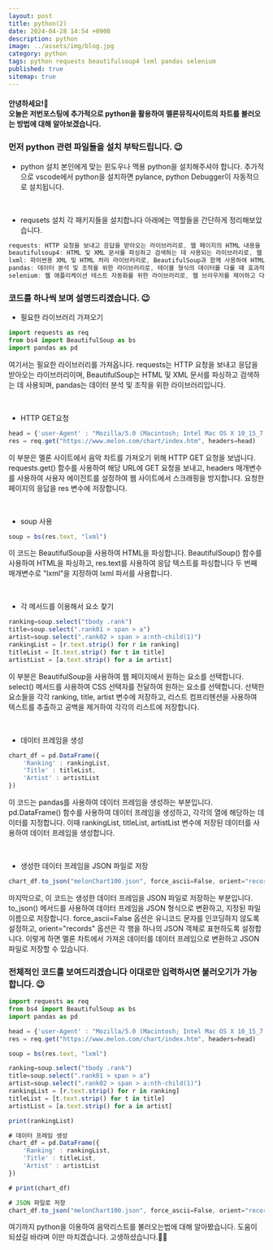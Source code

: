 ```yaml
---
layout: post
title: python(2)
date: 2024-04-28 14:54 +0900
description: python
image: ../assets/img/blog.jpg
category: python
tags: python requests beautifulsoup4 lxml pandas selenium
published: true
sitemap: true
---
```


<h4>안녕하세요!🫶<br/>
오늘은 저번포스팅에 추가적으로 python을 활용하여 멜론뮤직사이트의 차트를 불러오는 방법에 대해 알아보겠습니다.</h4>


### 먼저 python 관련 파일들을 설치 부탁드립니다. 😉

* python 설치
본인에게 맞는 윈도우나 맥용 python을 설치해주셔야 합니다.
추가적으로 vscode에서 python을 설치하면 pylance, python Debugger이 자동적으로 설치됩니다.
<br />

* requsets 설치
각 패키지들을 설치합니다 
아래에는 역할들을 간단하게 정리해보았습니다.

````javascript
requests: HTTP 요청을 보내고 응답을 받아오는 라이브러리로, 웹 페이지의 HTML 내용을 가져올 때 사용합니다.
beautifulsoup4: HTML 및 XML 문서를 파싱하고 검색하는 데 사용되는 라이브러리로, 웹 스크래핑할 때 HTML 요소를 추출하는 데 도움이 됩니다.
lxml: 파이썬용 XML 및 HTML 처리 라이브러리로, BeautifulSoup과 함께 사용하여 HTML을 파싱하고 처리하는 데 사용됩니다.
pandas: 데이터 분석 및 조작을 위한 라이브러리로, 테이블 형식의 데이터를 다룰 때 효과적입니다.
selenium: 웹 애플리케이션 테스트 자동화를 위한 라이브러리로, 웹 브라우저를 제어하고 다양한 동작을 자동화하는 데 사용됩니다.
````

### 코드를 하나씩 보며 설명드리겠습니다. 😉

* 필요한 라이브러리 가져오기
````javascript
import requests as req
from bs4 import BeautifulSoup as bs
import pandas as pd
````
여기서는 필요한 라이브러리를 가져옵니다.
requests는 HTTP 요청을 보내고 응답을 받아오는 라이브러리이며,
BeautifulSoup는 HTML 및 XML 문서를 파싱하고 검색하는 데 사용되며,
pandas는 데이터 분석 및 조작을 위한 라이브러리입니다.

<br />

* HTTP GET요청
````javascript
head = {'user-Agent' : "Mozilla/5.0 (Macintosh; Intel Mac OS X 10_15_7) AppleWebKit/605.1.15 (KHTML, like Gecko) Version/14.1.1 Safari/605.1.15"}
res = req.get("https://www.melon.com/chart/index.htm", headers=head)
````
이 부분은 멜론 사이트에서 음악 차트를 가져오기 위해 HTTP GET 요청을 보냅니다.
requests.get() 함수를 사용하여 해당 URL에 GET 요청을 보내고, headers 매개변수를 사용하여 사용자 에이전트를 설정하여 웹 사이트에서 스크래핑을 방지합니다.
요청한 페이지의 응답을 res 변수에 저장합니다.

<br />

* soup 사용
````javascript
soup = bs(res.text, "lxml")
````
이 코드는 BeautifulSoup을 사용하여 HTML을 파싱합니다.
BeautifulSoup() 함수를 사용하여 HTML을 파싱하고, res.text를 사용하여 응답 텍스트를 파싱합니다
 두 번째 매개변수로 "lxml"을 지정하여 lxml 파서를 사용합니다.

<br />

* 각 메서드를 이용해서 요소 찾기
````javascript
ranking=soup.select("tbody .rank")
title=soup.select(".rank01 > span > a")
artist=soup.select(".rank02 > span > a:nth-child(1)")
rankingList = [r.text.strip() for r in ranking]
titleList = [t.text.strip() for t in title]
artistList = [a.text.strip() for a in artist]
````
이 부분은 BeautifulSoup을 사용하여 웹 페이지에서 원하는 요소를 선택합니다.
select() 메서드를 사용하여 CSS 선택자를 전달하여 원하는 요소를 선택합니다.
선택한 요소들을 각각 ranking, title, artist 변수에 저장하고, 리스트 컴프리헨션을 사용하여 텍스트를 추출하고 공백을 제거하여 각각의 리스트에 저장합니다.

<br />

* 데이터 프레임을 생성
````javascript
chart_df = pd.DataFrame({
    'Ranking' : rankingList,
    'Title' : titleList,
    'Artist' : artistList
})
````
이 코드는 pandas를 사용하여 데이터 프레임을 생성하는 부분입니다.
pd.DataFrame() 함수를 사용하여 데이터 프레임을 생성하고, 각각의 열에 해당하는 데이터를 지정합니다.
이때 rankingList, titleList, artistList 변수에 저장된 데이터를 사용하여 데이터 프레임을 생성합니다.

<br />

* 생성한 데이터 프레임을 JSON 파일로 저장
````javascript
chart_df.to_json("melonChart100.json", force_ascii=False, orient="records")
````
마지막으로, 이 코드는 생성한 데이터 프레임을 JSON 파일로 저장하는 부분입니다.
to_json() 메서드를 사용하여 데이터 프레임을 JSON 형식으로 변환하고, 지정된 파일 이름으로 저장합니다.
force_ascii=False 옵션은 유니코드 문자를 인코딩하지 않도록 설정하고, orient="records" 옵션은 각 행을 하나의 JSON 객체로 표현하도록 설정합니다.
이렇게 하면 멜론 차트에서 가져온 데이터를 데이터 프레임으로 변환하고 JSON 파일로 저장할 수 있습니다.


### 전체적인 코드를 보여드리겠습니다 이대로만 입력하시면 불러오기가 가능합니다. 😉

````javascript
import requests as req
from bs4 import BeautifulSoup as bs
import pandas as pd

head = {'user-Agent' : "Mozilla/5.0 (Macintosh; Intel Mac OS X 10_15_7) AppleWebKit/605.1.15 (KHTML, like Gecko) Version/14.1.1 Safari/605.1.15"}
res = req.get("https://www.melon.com/chart/index.htm", headers=head)

soup = bs(res.text, "lxml")

ranking=soup.select("tbody .rank")
title=soup.select(".rank01 > span > a")
artist=soup.select(".rank02 > span > a:nth-child(1)")
rankingList = [r.text.strip() for r in ranking]
titleList = [t.text.strip() for t in title]
artistList = [a.text.strip() for a in artist]

print(rankingList)

# 데이터 프레임 생성
chart_df = pd.DataFrame({
    'Ranking' : rankingList,
    'Title' : titleList,
    'Artist' : artistList
})

# print(chart_df)

# JSON 파일로 저장
chart_df.to_json("melonChart100.json", force_ascii=False, orient="records")
````


여기까지 python을 이용하여 음악리스트를 불러오는법에 대해 알아봤습니다.
도움이 되셨길 바라며 이만 마치겠습니다.
고생하셨습니다.🫶😊








                